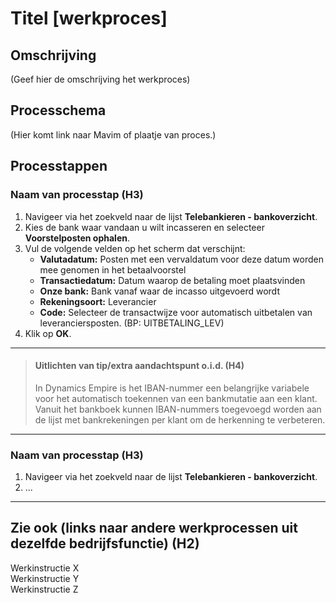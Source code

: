 # Titel [werkproces]

## Omschrijving
(Geef hier de omschrijving het werkproces)

## Processchema
(Hier komt link naar Mavim of plaatje van proces.)

## Processtappen 

### Naam van processtap (H3)

1. Navigeer via het zoekveld naar de lijst **Telebankieren - bankoverzicht**.
2. Kies de bank waar vandaan u wilt incasseren en selecteer **Voorstelposten ophalen**.
3. Vul de volgende velden op het scherm dat verschijnt:
	* **Valutadatum:** Posten met een vervaldatum voor deze datum worden mee genomen in het betaalvoorstel
	* **Transactiedatum:** Datum waarop de betaling moet plaatsvinden
	* **Onze bank:** Bank vanaf waar de incasso uitgevoerd wordt
	* **Rekeningsoort:** Leverancier
	* **Code:** Selecteer de transactwijze voor automatisch uitbetalen van leveranciersposten. (BP: UITBETALING_LEV)
4. Klik op **OK**.

<hr>

>#### Uitlichten van tip/extra aandachtspunt o.i.d. (H4)
>
>In Dynamics Empire is het IBAN-nummer een belangrijke variabele voor het automatisch toekennen van een bankmutatie aan een klant. Vanuit het bankboek kunnen IBAN-nummers toegevoegd worden aan de lijst met bankrekeningen per klant om de herkenning te verbeteren. 

<hr>

### Naam van processtap (H3)

1. Navigeer via het zoekveld naar de lijst **Telebankieren - bankoverzicht**.
2. ...

<hr>

## Zie ook (links naar andere werkprocessen uit dezelfde bedrijfsfunctie) (H2)
Werkinstructie X  
Werkinstructie Y  
Werkinstructie Z
<!--stackedit_data:
eyJoaXN0b3J5IjpbMTU3NTQ3ODQ3OF19
-->